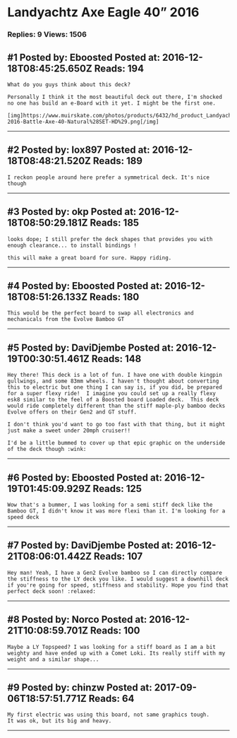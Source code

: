 # Landyachtz Axe Eagle 40&rdquo; 2016

### Replies: 9 Views: 1506

## \#1 Posted by: Eboosted Posted at: 2016-12-18T08:45:25.650Z Reads: 194

```
What do you guys think about this deck? 

Personally I think it the most beautiful deck out there, I'm shocked no one has build an e-Board with it yet. I might be the first one. 

[img]https://www.muirskate.com/photos/products/6432/hd_product_Landyachtz-2016-Battle-Axe-40-Natural%28SET-HD%29.png[/img]
```

---
## \#2 Posted by: lox897 Posted at: 2016-12-18T08:48:21.520Z Reads: 189

```
I reckon people around here prefer a symmetrical deck. It's nice though
```

---
## \#3 Posted by: okp Posted at: 2016-12-18T08:50:29.181Z Reads: 185

```
looks dope; I still prefer the deck shapes that provides you with enough clearance... to install bindings !

this will make a great board for sure. Happy riding.
```

---
## \#4 Posted by: Eboosted Posted at: 2016-12-18T08:51:26.133Z Reads: 180

```
This would be the perfect board to swap all electronics and mechanicals from the Evolve Bamboo GT
```

---
## \#5 Posted by: DaviDjembe Posted at: 2016-12-19T00:30:51.461Z Reads: 148

```
Hey there! This deck is a lot of fun. I have one with double kingpin gullwings, and some 83mm wheels. I haven't thought about converting this to electric but one thing I can say is, if you did, be prepared for a super flexy ride!  I imagine you could set up a really flexy esk8 similar to the feel of a Boosted board Loaded deck.  This deck would ride completely different than the stiff maple-ply bamboo decks Evolve offers on their Gen2 and GT stuff. 

I don't think you'd want to go too fast with that thing, but it might just make a sweet under 20mph cruiser!!

I'd be a little bummed to cover up that epic graphic on the underside of the deck though :wink:
```

---
## \#6 Posted by: Eboosted Posted at: 2016-12-19T01:45:09.929Z Reads: 125

```
Wow that's a bummer, I was looking for a semi stiff deck like the Bamboo GT, I didn't know it was more flexi than it. I'm looking for a speed deck
```

---
## \#7 Posted by: DaviDjembe Posted at: 2016-12-21T08:06:01.442Z Reads: 107

```
Hey man! Yeah, I have a Gen2 Evolve bamboo so I can directly compare the stiffness to the LY deck you like. I would suggest a downhill deck if you're going for speed, stiffness and stability. Hope you find that perfect deck soon! :relaxed:
```

---
## \#8 Posted by: Norco Posted at: 2016-12-21T10:08:59.701Z Reads: 100

```
Maybe a LY Topspeed? I was looking for a stiff board as I am a bit weighty and have ended up with a Comet Loki. Its really stiff with my weight and a similar shape...
```

---
## \#9 Posted by: chinzw Posted at: 2017-09-06T18:57:51.771Z Reads: 64

```
My first electric was using this board, not same graphics tough.
It was ok, but its big and heavy.
```

---
